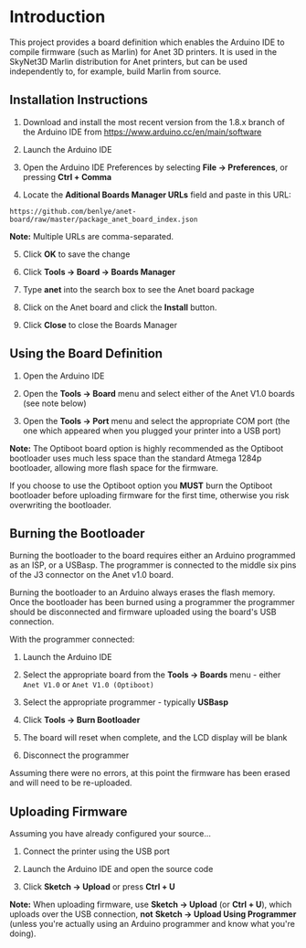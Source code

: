# Introduction
This project provides a board definition which enables the Arduino IDE to compile firmware (such as Marlin) for Anet 3D printers.  It is used in the SkyNet3D Marlin distribution for Anet printers, but can be used independently to, for example, build Marlin from source.

## Installation Instructions

1. Download and install the most recent version from the 1.8.x branch of the Arduino IDE from 
   https://www.arduino.cc/en/main/software

2. Launch the Arduino IDE

3. Open the Arduino IDE Preferences by selecting **File -> Preferences**, or pressing **Ctrl + Comma**

4. Locate the **Aditional Boards Manager URLs** field and paste in this URL: 

`https://github.com/benlye/anet-board/raw/master/package_anet_board_index.json`

**Note:** Multiple URLs are comma-separated.

5. Click **OK** to save the change

6. Click **Tools -> Board -> Boards Manager**

7. Type **anet** into the search box to see the Anet board package

8. Click on the Anet board and click the **Install** button.

9. Click **Close** to close the Boards Manager

## Using the Board Definition
1. Open the Arduino IDE

1. Open the **Tools -> Board** menu and select either of the Anet V1.0 boards (see note below)

1. Open the **Tools -> Port** menu and select the appropriate COM port (the one which appeared when you plugged your printer into a USB port)

**Note:** The Optiboot board option is highly recommended as the Optiboot bootloader uses much less space than the standard Atmega 1284p bootloader, allowing more flash space for the firmware.  

If you choose to use the Optiboot option you **MUST** burn the Optiboot bootloader before uploading firmware for the first time, otherwise you risk overwriting the bootloader.

## Burning the Bootloader
Burning the bootloader to the board requires either an Arduino programmed as an ISP, or a USBasp.  The programmer is connected to the middle six pins of the J3 connector on the Anet v1.0 board.

Burning the bootloader to an Arduino always erases the flash memory.  Once the bootloader has been burned using a programmer the programmer should be disconnected and firmware uploaded using the board's USB connection.

With the programmer connected:
1. Launch the Arduino IDE

1. Select the appropriate board from the **Tools -> Boards** menu - either `Anet V1.0` or `Anet V1.0 (Optiboot)`

1. Select the appropriate programmer - typically **USBasp**

1. Click **Tools -> Burn Bootloader**

1. The board will reset when complete, and the LCD display will be blank

1. Disconnect the programmer

Assuming there were no errors, at this point the firmware has been erased and will need to be re-uploaded.

## Uploading Firmware
Assuming you have already configured your source...

1. Connect the printer using the USB port

1. Launch the Arduino IDE and open the source code

1. Click **Sketch -> Upload** or press **Ctrl + U**

**Note:** When uploading firmware, use **Sketch -> Upload** (or **Ctrl + U**), which uploads over the USB connection, **not** **Sketch -> Upload Using Programmer** (unless you're actually using an Arduino programmer and know what you're doing).
